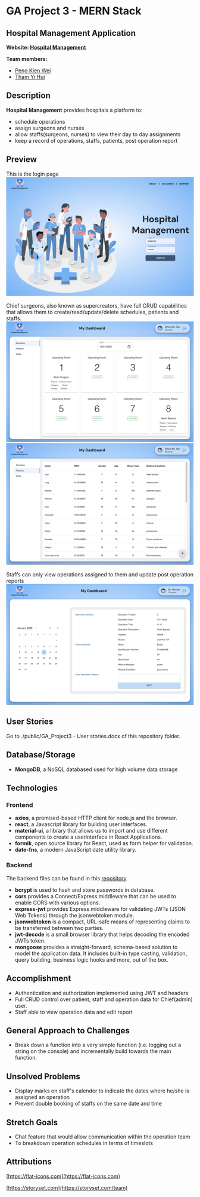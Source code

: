 # GA Project 3 - MERN Stack

## Hospital Management Application

**Website: [Hospital Management](https://hospital-management-fe.herokuapp.com/)**

**Team members:**

- [Peng Kien Wei](https://github.com/kienwei96)
- [Tham Yi Hui](https://github.com/yihuitham)

## Description

**Hospital Management** provides hospitals a platform to:

- schedule operations
- assign surgeons and nurses
- allow staffs(surgeons, nurses) to view their day to day assignments
- keep a record of operations, staffs, patients, post operation report

## Preview

This is the login page
![Login Page](./public/login-page.png)

Chief surgeons, also known as supercreators, have full CRUD capabilities that allows them to create/read/update/delete schedules, patients and staffs.
![Schedule Page](./public/chief-schedule-page.png)
![Patient List Page](./public/chief-patients-page.png)

Staffs can only view operations assigned to them and update post operation reports
![Assignment Page1](./public/surgeon-page.png)

## User Stories

Go to ./public/GA_Project3 - User stories.docx of this repository folder.

## Database/Storage

- **MongoDB**, a NoSQL databased used for high volume data storage

## Technologies

### Frontend

- **axios**, a promised-based HTTP client for node.js and the browser.
- **react**, a Javascript library for building user interfaces.
- **material-ui**, a library that allows us to import and use different components to create a userinterface in React Applications.
- **formik**, open source library for React, used as form helper for validation.
- **date-fns**, a modern JavaScript date utility library.

### Backend

The backend files can be found in this [repository](https://github.com/yihuitham/GA-Project3-BackEnd)

- **bcrypt** is used to hash and store passwords in database.
- **cors** provides a Connect/Express middleware that can be used to enable CORS with various options.
- **express-jwt** provides Express middleware for validating JWTs (JSON Web Tokens) through the jsonwebtoken module.
- **jsonwebtoken** is a compact, URL-safe means of representing claims to be transferred between two parties.
- **jwt-decode** is a small browser library that helps decoding the encoded JWTs token.
- **mongoose** provides a straight-forward, schema-based solution to model the application data. It includes built-in type casting, validation, query building, business logic hooks and more, out of the box.

## Accomplishment

- Authentication and authorization implemented using JWT and headers
- Full CRUD control over patient, staff and operation data for Chief(admin) user.
- Staff able to view operation data and edit report

## General Approach to Challenges

- Break down a function into a very simple function (i.e. logging out a string on the console) and incrementally build towards the main function.

## Unsolved Problems

- Display marks on staff's calender to indicate the dates where he/she is assigned an operation
- Prevent double booking of staffs on the same date and time

## Stretch Goals

- Chat feature that would allow communication within the operation team
- To breakdown operation schedules in terms of timeslots

## Attributions

[https://flat-icons.com](https://flat-icons.com)

[https://storyset.com](https://storyset.com/team)
